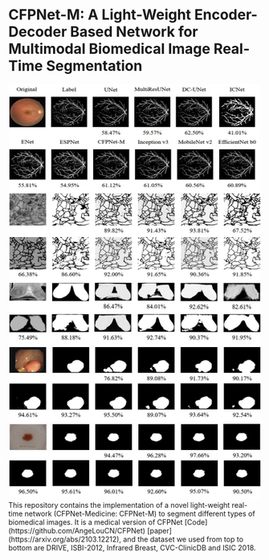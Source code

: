 # CFPNet-M: A Light-Weight Encoder-Decoder Based Network for Multimodal Biomedical Image Real-Time Segmentation
<div align=center><img src="https://github.com/AngeLouCN/CFPNet-Medicine/blob/main/results/Drive.jpg" width="500" height="215" alt="Result"/></div>
<div align=center><img src="https://github.com/AngeLouCN/CFPNet-Medicine/blob/main/results/ISBI.jpg" width="500" height="175" alt="Result"/></div>
<div align=center><img src="https://github.com/AngeLouCN/CFPNet-Medicine/blob/main/results/Infrared Breast.jpg" width="500" height="125" alt="Result"/></div>
<div align=center><img src="https://github.com/AngeLouCN/CFPNet-Medicine/blob/main/results/Cvc-ClinicDB.jpg" width="500" height="150" alt="Result"/></div>
<div align=center><img src="https://github.com/AngeLouCN/CFPNet-Medicine/blob/main/results/ISIC2018.jpg" width="500" height="150" alt="Result"/></div>
This repository contains the implementation of a novel light-weight real-time network (CFPNet-Medicine: CFPNet-M) to segment different types of biomedical images. It is a medical version of CFPNet [Code](https://github.com/AngeLouCN/CFPNet) [paper](https://arxiv.org/abs/2103.12212), and the dataset we used from top to bottom are DRIVE, ISBI-2012, Infrared Breast, CVC-ClinicDB and ISIC 2018.
